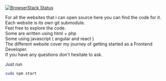 [![BrowserStack Status](https://www.browserstack.com/automate/badge.svg?badge_key=<badge_key>)](https://www.browserstack.com/automate/public-build/<badge_key>)  

For all the websites that i can open source here you can find the code for it.  
Each website is its own git submodule.   
Feel free to explore the code.  
Some are written using html + php  
Some using javascript ( angular and react )  
The different website cover my journey of getting started as a Frontend Developer.  
If you have any questions don't hesitate to ask.  

Just run
```bash
sudo npm start
```


